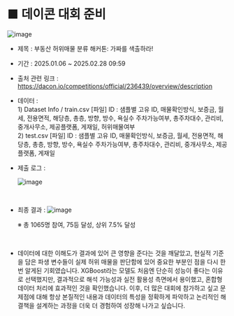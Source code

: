 # ■ 데이콘 대회 준비 
![image](https://github.com/user-attachments/assets/e3871e40-c4c8-4fc7-a0e9-8bf736c7bf20)

- 제목 : 부동산 허위매물 분류 해커톤: 가짜를 색출하라!
- 기간 : 2025.01.06 ~ 2025.02.28 09:59
- 출처 관련 링크 : https://dacon.io/competitions/official/236439/overview/description
- 데이터  : <br> 1) Dataset Info / train.csv [파일]
           ID : 샘플별 고유 ID, 매물확인방식, 보증금, 월세, 전용면적, 해당층, 총층, 방향, 방수, 욕실수
           주차가능여부, 총주차대수, 관리비, 중개사무소, 제공플랫폼, 게재일, 허위매물여부 <br>
          2) test.csv [파일]
           ID : 샘플별 고유 ID, 매물확인방식, 보증금, 월세, 전용면적, 해당층, 총층, 방향, 방수, 욕실수
           주차가능여부, 총주차대수, 관리비, 중개사무소, 제공플랫폼, 게재일

- 제출 로그 :

  ![image](https://github.com/user-attachments/assets/812fff4f-4b70-41ef-ac26-4c5de03c735f)
  
<br>

  - 최종 결과 :
  ![image](https://github.com/user-attachments/assets/0d6f73f9-c328-4ea4-b2b3-9bd68e1e4168)

    ※ 총 1065명 참여, 75등 달성, 상위 7.5% 달성

    <br>

-  데이터에 대한 이해도가 결과에 있어 큰 영향을 준다는 것을 깨달았고, 현실적 기준을 담은 파생 변수들이 실제 허위 매물을
   판단함에 있어 중요한 부분인 점을 다시 한번 알게된 기회였습니다. XGBoost라는 모델도 처음엔 단순히 성능이 좋다는 이유로 선택했지만,
   결과적으로 해석 가능성과 실전 활용성 측면에서 용이했고, 혼합형 데이터 처리에 효과적인 것을 확인했습니다.
   이후, 더 많은 대회에 참가하고 싶고 문제점에 대해 항상 본질적인 내용과 데이터의 특성을 정확하게 파악하고 논리적인 해결책을 설계하는 과정을
   더욱 더 경험하여 성장해 나가고 싶습니다. 
  


